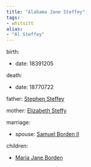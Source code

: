 ```yaml
---
title: "Alabama Jane Steffey"
tags:
- whitsitt
alias:
- "Al Steffey"
---
```


birth:
  - date: 18391205

death:
  - date: 18770722

father: [Stephen Steffey](Stephen%20Steffey.md)

mother: [Elizabeth Steffy](Elizabeth%20Steffy.md)

marriage:
  - spouse: [Samuel Borden II](Samuel%20Borden%20II.md) 

children:
  - [Maria Jane Borden](Maria%20Jane%20Borden.md)

